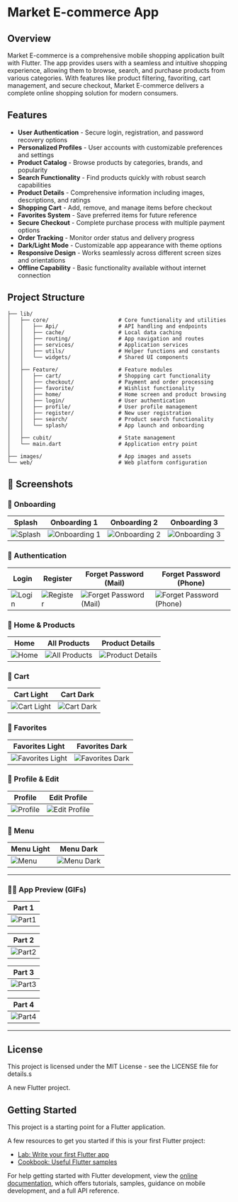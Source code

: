 # Market E-commerce App

## Overview

Market E-commerce is a comprehensive mobile shopping application built with Flutter. The app provides users with a seamless and intuitive shopping experience, allowing them to browse, search, and purchase products from various categories. With features like product filtering, favoriting, cart management, and secure checkout, Market E-commerce delivers a complete online shopping solution for modern consumers.

## Features

- **User Authentication** - Secure login, registration, and password recovery options
- **Personalized Profiles** - User accounts with customizable preferences and settings
- **Product Catalog** - Browse products by categories, brands, and popularity
- **Search Functionality** - Find products quickly with robust search capabilities
- **Product Details** - Comprehensive information including images, descriptions, and ratings
- **Shopping Cart** - Add, remove, and manage items before checkout
- **Favorites System** - Save preferred items for future reference
- **Secure Checkout** - Complete purchase process with multiple payment options
- **Order Tracking** - Monitor order status and delivery progress
- **Dark/Light Mode** - Customizable app appearance with theme options
- **Responsive Design** - Works seamlessly across different screen sizes and orientations
- **Offline Capability** - Basic functionality available without internet connection

## Project Structure

```
├── lib/
│   ├── core/                      # Core functionality and utilities
│   │   ├── Api/                   # API handling and endpoints
│   │   ├── cache/                 # Local data caching
│   │   ├── routing/               # App navigation and routes
│   │   ├── services/              # Application services
│   │   ├── utils/                 # Helper functions and constants
│   │   └── widgets/               # Shared UI components
│   │
│   ├── Feature/                   # Feature modules
│   │   ├── cart/                  # Shopping cart functionality
│   │   ├── checkout/              # Payment and order processing
│   │   ├── favorite/              # Wishlist functionality
│   │   ├── home/                  # Home screen and product browsing
│   │   ├── login/                 # User authentication
│   │   ├── profile/               # User profile management
│   │   ├── register/              # New user registration
│   │   ├── search/                # Product search functionality
│   │   └── splash/                # App launch and onboarding
│   │
│   ├── cubit/                     # State management
│   └── main.dart                  # Application entry point
│
├── images/                        # App images and assets
└── web/                           # Web platform configuration
```
## 📸 Screenshots

### 🔹 Onboarding
| Splash | Onboarding 1 | Onboarding 2 | Onboarding 3 |
|--------|--------------|--------------|--------------|
| ![Splash](screenshots/splash_screen.png) | ![Onboarding 1](screenshots/onboarding1.png) | ![Onboarding 2](screenshots/onboarding2.png) | ![Onboarding 3](screenshots/onboarding3.png) |

### 🔹 Authentication
| Login | Register | Forget Password (Mail) | Forget Password (Phone) |
|-------|----------|--------------------------|--------------------------|
| ![Login](screenshots/login_screen.png) | ![Register](screenshots/register_screen.png) | ![Forget Password (Mail)](screenshots/forget_pass_using_mail.png) | ![Forget Password (Phone)](screenshots/forget_pass_using_phone.png) |

### 🔹 Home & Products
| Home | All Products | Product Details |
|------|--------------|-----------------|
| ![Home](screenshots/home_screen.png) | ![All Products](screenshots/allproducts_screen.png) | ![Product Details](screenshots/product_details.png) |

### 🔹 Cart
| Cart Light | Cart Dark |
|------------|-----------|
| ![Cart Light](screenshots/cart_screen_light.png) | ![Cart Dark](screenshots/cart_dark_screen.png) |

### 🔹 Favorites
| Favorites Light | Favorites Dark |
|-----------------|----------------|
| ![Favorites Light](screenshots/fav_screen_light.png) | ![Favorites Dark](screenshots/fav_dark_screen.png) |

### 🔹 Profile & Edit
| Profile | Edit Profile |
|---------|--------------|
| ![Profile](screenshots/profile_screen.png) | ![Edit Profile](screenshots/edit_profile_screen.png) |

### 🔹 Menu
| Menu Light| Menu Dark|
|-----------|----------|
| ![Menu](screenshots/menu_screen.png) |  ![Menu Dark](screenshots/menu_dark_screen.png) |


---

### 🎥📱 App Preview (GIFs)
| Part 1 |
|--------|
| ![Part1](screenshots/MarketApp_Part1.gif) | 

| Part 2 |
|--------|
| ![Part2](screenshots/MarketApp_part2.gif) |

| Part 3 |
|--------|
| ![Part3](screenshots/MarketApp_Part3.gif) |

| Part 4 |
|--------|
| ![Part4](screenshots/MarketApp_part4.gif) |

---



## License

This project is licensed under the MIT License - see the LICENSE file for details.s

A new Flutter project.

## Getting Started

This project is a starting point for a Flutter application.

A few resources to get you started if this is your first Flutter project:

- [Lab: Write your first Flutter app](https://docs.flutter.dev/get-started/codelab)
- [Cookbook: Useful Flutter samples](https://docs.flutter.dev/cookbook)

For help getting started with Flutter development, view the
[online documentation](https://docs.flutter.dev/), which offers tutorials,
samples, guidance on mobile development, and a full API reference.
